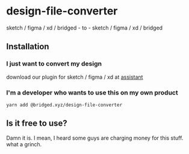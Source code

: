# design-file-converter
sketch / figma / xd / bridged - to - sketch / figma / xd / bridged


## Installation

### I just want to convert my design

download our plugin for sketch / figma / xd at [assistant](https://github.com/bridgedxyz/assistant)


### I'm a developer who wants to use this on my own product

```
yarn add @bridged.xyz/design-file-converter
```

## Is it free to use?
Damn it is. I mean, I heard some guys are charging money for this stuff. what a grinch.
